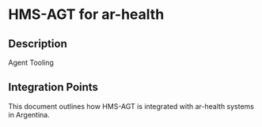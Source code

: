 # HMS-AGT for ar-health

## Description

Agent Tooling

## Integration Points

This document outlines how HMS-AGT is integrated with ar-health systems in Argentina.
